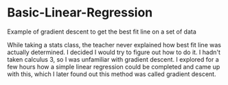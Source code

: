 # Basic-Linear-Regression
Example of gradient descent to get the best fit line on a set of data


While taking a stats class, the teacher never explained how best fit line was actually determined. I decided I would try to figure out how to do it. I hadn't taken
calculus 3, so I was unfamiliar with gradient descent. I explored for a few hours how a simple linear regression could be completed and came up with this, which I later
found out this method was called gradient descent.
